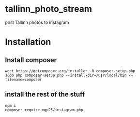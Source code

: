 # tallinn_photo_stream
post Tallinn photos to instagram

# Installation

## Install composer

```
wget https://getcomposer.org/installer -O composer-setup.php
sudo php composer-setup.php --install-dir=/usr/local/bin --filename=composer
```

## install the rest of the stuff

```
npm i
composer require mgp25/instagram-php
```
